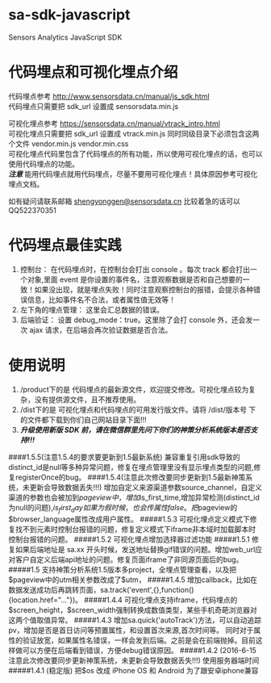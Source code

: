 # sa-sdk-javascript

Sensors Analytics JavaScript SDK  

# 代码埋点和可视化埋点介绍

代码埋点参考 http://www.sensorsdata.cn/manual/js_sdk.html   
代码埋点只需要把 sdk_url 设置成 sensorsdata.min.js  

可视化埋点参考 https://sensorsdata.cn/manual/vtrack_intro.html    
可视化埋点只需要把 sdk_url 设置成 vtrack.min.js 同时同级目录下必须包含这两个文件 vendor.min.js vendor.min.css   
可视化埋点代码里包含了代码埋点的所有功能，所以使用可视化埋点的话，也可以使用代码埋点的功能。  
***注意*** 能用代码埋点就用代码埋点，尽量不要用可视化埋点！具体原因参考可视化埋点文档。   

如有疑问请联系邮箱 shengyonggen@sensorsdata.cn 比较着急的话可以QQ522370351

# 代码埋点最佳实践
1. 控制台： 在代码埋点时，在控制台会打出 console 。每次 track 都会打出一个对象,里面 event 是你设置的事件名，注意观察数据是否和自己想要的一致！如果没出现，就是埋点失败！同时注意观察控制台的报错，会提示各种错误信息，比如事件名不合法，或者属性值无效等！   
2. 左下角的埋点管理： 这里会汇总数据的错误。  
3. 后端验证： 设置 debug_mode：true。这里除了会打 console 外，还会发一次 ajax 请求，在后端会再次验证数据是否合法。  

# 使用说明
1. /product下的是 代码埋点的最新源文件，欢迎提交修改。可视化埋点较为复杂，没有提供源文件，且不推荐使用。 
2. /dist下的是 可视化埋点和代码埋点的可用发行版文件。请将 /dist/版本号 下的文件都下载到你们自己网站目录下面!!!  
4. ***升级使用新版 SDK 前，请在微信群里先问下你们的神策分析系统版本是否支持!!!***

####1.5.5(注意1.5.4的要求要更新到1.5最新系统)
兼容重复引用sdk导致的distinct_id是null等多种异常问题，修复在埋点管理里没有显示埋点类型的问题,修复registerOnce的bug。
####1.5.4(注意此次修改要同步更新到1.5最新神策系统，未更新会导致数据丢失!!!)
增加自定义来源渠道参数source_channel，自定义渠道的参数也会被加到$pageview中，增加$is_first_time,增加异常检测(distinct_id为null的问题),$is_first_day如果为假时候，也会传属性false。把$pageview的$browser_language属性改成用户属性。  
#####1.5.3
可视化埋点定义模式下修复找不到元素时控制台报错的问题，修复定义模式下iframe非本域时加载脚本时控制台报错的问题。
#####1.5.2
可视化埋点增加选择器过滤功能
#####1.5.1
修复如果后端地址是 sa.xx 开头时候，发送地址替换gif错误的问题。增加web_url应对客户自定义后端api地址的问题。修复页面iframe了非同源页面后的bug。
#####1.5  
支持神策分析系统1.5版本多project，全埋点管理查看，以及把$pageview中的utm相关参数改成了$utm，
#####1.4.5  
增加callback，比如在数据发送成功后再跳转页面，sa.track('event',{},function(){location.href="..."})。
#####1.4.4  
可视化埋点支持iframe，代码埋点的$screen_height，$screen_width强制转换成数值类型，某些手机奇葩浏览器对这两个值取值异常。  
#####1.4.3  
增加sa.quick('autoTrack')方法，可以自动追踪pv，增加是否是首日访问等预置属性，和设置首次来源,首次时间等。  
同时对于属性的验证放宽，如果属性名错误，一样会发到后端。之前是会在前端抛掉。目前这样做可以方便在后端看到错误，方便debug错误原因。
#####1.4.2  (2016-6-15 注意此次修改要同步更新神策系统，未更新会导致数据丢失!!!)
使用服务器端时间
#####1.4.1  (稳定版)
把$os 改成 iPhone OS 和 Android 为了跟安卓iphone兼容



